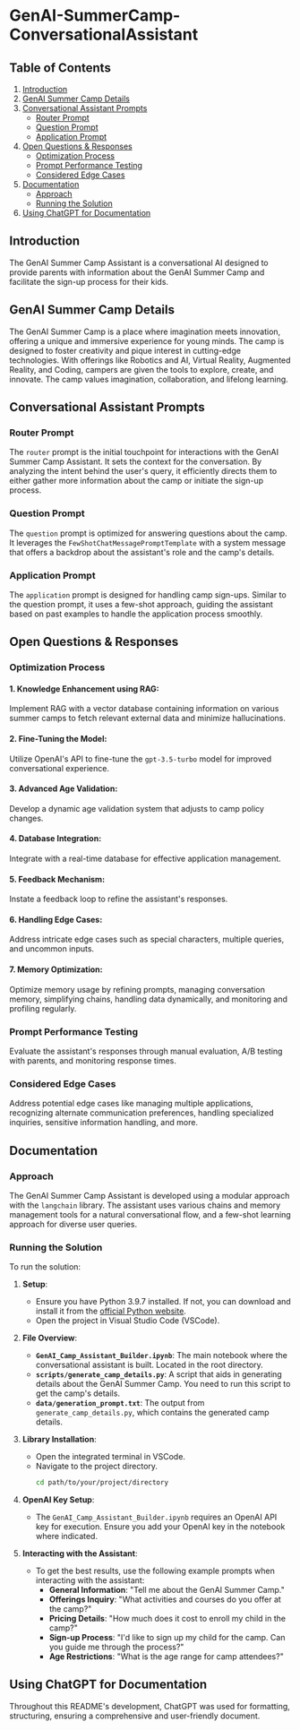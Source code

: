 # GenAI-SummerCamp-ConversationalAssistant

## Table of Contents
1. [Introduction](#introduction)
2. [GenAI Summer Camp Details](#genai-summer-camp-details)
3. [Conversational Assistant Prompts](#conversational-assistant-prompts)
   - [Router Prompt](#router-prompt)
   - [Question Prompt](#question-prompt)
   - [Application Prompt](#application-prompt)
4. [Open Questions & Responses](#open-questions--responses)
   - [Optimization Process](#optimization-process)
   - [Prompt Performance Testing](#prompt-performance-testing)
   - [Considered Edge Cases](#considered-edge-cases)
5. [Documentation](#documentation)
   - [Approach](#approach)
   - [Running the Solution](#running-the-solution)
6. [Using ChatGPT for Documentation](#using-chatgpt-for-documentation)

## Introduction

The GenAI Summer Camp Assistant is a conversational AI designed to provide parents with information about the GenAI Summer Camp and facilitate the sign-up process for their kids.

## GenAI Summer Camp Details

The GenAI Summer Camp is a place where imagination meets innovation, offering a unique and immersive experience for young minds. The camp is designed to foster creativity and pique interest in cutting-edge technologies. With offerings like Robotics and AI, Virtual Reality, Augmented Reality, and Coding, campers are given the tools to explore, create, and innovate. The camp values imagination, collaboration, and lifelong learning.

## Conversational Assistant Prompts

### Router Prompt
The `router` prompt is the initial touchpoint for interactions with the GenAI Summer Camp Assistant. It sets the context for the conversation. By analyzing the intent behind the user's query, it efficiently directs them to either gather more information about the camp or initiate the sign-up process.

### Question Prompt
The `question` prompt is optimized for answering questions about the camp. It leverages the `FewShotChatMessagePromptTemplate` with a system message that offers a backdrop about the assistant's role and the camp's details.

### Application Prompt
The `application` prompt is designed for handling camp sign-ups. Similar to the question prompt, it uses a few-shot approach, guiding the assistant based on past examples to handle the application process smoothly.

## Open Questions & Responses

### Optimization Process
#### 1. **Knowledge Enhancement using RAG**:
Implement RAG with a vector database containing information on various summer camps to fetch relevant external data and minimize hallucinations.

#### 2. **Fine-Tuning the Model**:
Utilize OpenAI's API to fine-tune the `gpt-3.5-turbo` model for improved conversational experience.

#### 3. **Advanced Age Validation**:
Develop a dynamic age validation system that adjusts to camp policy changes.

#### 4. **Database Integration**:
Integrate with a real-time database for effective application management.

#### 5. **Feedback Mechanism**:
Instate a feedback loop to refine the assistant's responses.

#### 6. **Handling Edge Cases**:
Address intricate edge cases such as special characters, multiple queries, and uncommon inputs.

#### 7. **Memory Optimization**:
Optimize memory usage by refining prompts, managing conversation memory, simplifying chains, handling data dynamically, and monitoring and profiling regularly.

### Prompt Performance Testing

Evaluate the assistant's responses through manual evaluation, A/B testing with parents, and monitoring response times.

### Considered Edge Cases
Address potential edge cases like managing multiple applications, recognizing alternate communication preferences, handling specialized inquiries, sensitive information handling, and more.

## Documentation

### Approach

The GenAI Summer Camp Assistant is developed using a modular approach with the `langchain` library. The assistant uses various chains and memory management tools for a natural conversational flow, and a few-shot learning approach for diverse user queries.

### Running the Solution

To run the solution:

1. **Setup**:
   - Ensure you have Python 3.9.7 installed. If not, you can download and install it from the [official Python website](https://www.python.org/downloads/).
   - Open the project in Visual Studio Code (VSCode).

2. **File Overview**:
   - **`GenAI_Camp_Assistant_Builder.ipynb`**: The main notebook where the conversational assistant is built. Located in the root directory.
   - **`scripts/generate_camp_details.py`**: A script that aids in generating details about the GenAI Summer Camp. You need to run this script to get the camp's details.
   - **`data/generation_prompt.txt`**: The output from `generate_camp_details.py`, which contains the generated camp details.

3. **Library Installation**:
   - Open the integrated terminal in VSCode.
   - Navigate to the project directory.
     ```bash
     cd path/to/your/project/directory
     ```
   
4. **OpenAI Key Setup**:
   - The `GenAI_Camp_Assistant_Builder.ipynb` requires an OpenAI API key for execution. Ensure you add your OpenAI key in the notebook where indicated.

5. **Interacting with the Assistant**:
   - To get the best results, use the following example prompts when interacting with the assistant:
     - **General Information**: "Tell me about the GenAI Summer Camp."
     - **Offerings Inquiry**: "What activities and courses do you offer at the camp?"
     - **Pricing Details**: "How much does it cost to enroll my child in the camp?"
     - **Sign-up Process**: "I'd like to sign up my child for the camp. Can you guide me through the process?"
     - **Age Restrictions**: "What is the age range for camp attendees?"


## Using ChatGPT for Documentation

Throughout this README's development, ChatGPT was used for formatting, structuring, ensuring a comprehensive and user-friendly document.
